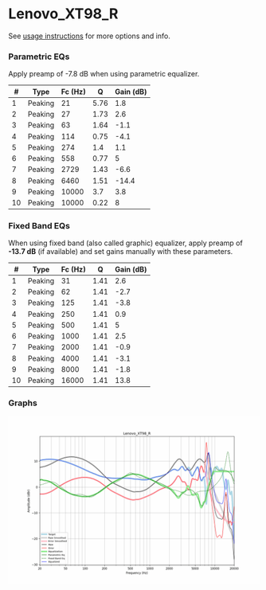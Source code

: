 # Lenovo_XT98_R
See [usage instructions](https://github.com/jaakkopasanen/AutoEq#usage) for more options and info.

### Parametric EQs
Apply preamp of -7.8 dB when using parametric equalizer.

|   # | Type    |   Fc (Hz) |    Q |   Gain (dB) |
|-----|---------|-----------|------|-------------|
|   1 | Peaking |        21 | 5.76 |         1.8 |
|   2 | Peaking |        27 | 1.73 |         2.6 |
|   3 | Peaking |        63 | 1.64 |        -1.1 |
|   4 | Peaking |       114 | 0.75 |        -4.1 |
|   5 | Peaking |       274 | 1.4  |         1.1 |
|   6 | Peaking |       558 | 0.77 |         5   |
|   7 | Peaking |      2729 | 1.43 |        -6.6 |
|   8 | Peaking |      6460 | 1.51 |       -14.4 |
|   9 | Peaking |     10000 | 3.7  |         3.8 |
|  10 | Peaking |     10000 | 0.22 |         8   |

### Fixed Band EQs
When using fixed band (also called graphic) equalizer, apply preamp of **-13.7 dB** (if available) and set gains manually with these parameters.

|   # | Type    |   Fc (Hz) |    Q |   Gain (dB) |
|-----|---------|-----------|------|-------------|
|   1 | Peaking |        31 | 1.41 |         2.6 |
|   2 | Peaking |        62 | 1.41 |        -2.7 |
|   3 | Peaking |       125 | 1.41 |        -3.8 |
|   4 | Peaking |       250 | 1.41 |         0.9 |
|   5 | Peaking |       500 | 1.41 |         5   |
|   6 | Peaking |      1000 | 1.41 |         2.5 |
|   7 | Peaking |      2000 | 1.41 |        -0.9 |
|   8 | Peaking |      4000 | 1.41 |        -3.1 |
|   9 | Peaking |      8000 | 1.41 |        -1.8 |
|  10 | Peaking |     16000 | 1.41 |        13.8 |

### Graphs
![](./Lenovo_XT98_R.png)
